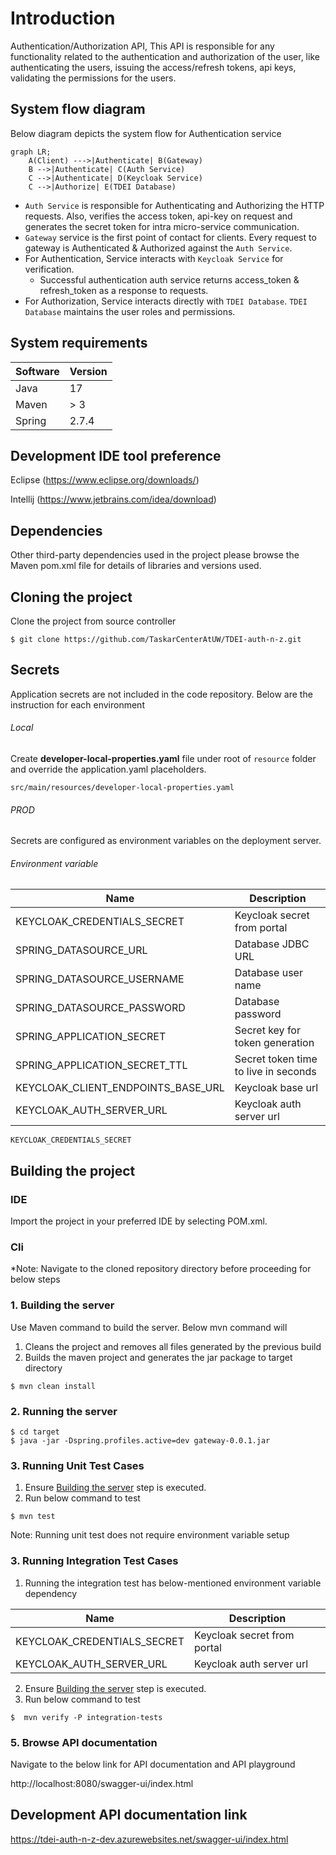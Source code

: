# Introduction

Authentication/Authorization API, This API is responsible for any functionality related to the authentication and
authorization of
the
user, like authenticating the users, issuing the access/refresh tokens, api keys, validating the permissions for the
users.

## System flow diagram

Below diagram depicts the system flow for Authentication service

```mermaid
graph LR;
    A(Client) --->|Authenticate| B(Gateway) 
    B -->|Authenticate| C(Auth Service) 
    C -->|Authenticate| D(Keycloak Service)
    C -->|Authorize| E(TDEI Database)
```

- `Auth Service` is responsible for Authenticating and Authorizing the HTTP requests. Also, verifies the access token,
  api-key on request and generates the secret token
  for intra micro-service communication.
- `Gateway` service is the first point of contact for clients. Every request to gateway is Authenticated & Authorized
  against
  the `Auth Service`.
- For Authentication, Service interacts with `Keycloak Service` for verification.
    - Successful authentication auth service returns access_token & refresh_token as a response to requests.
- For Authorization, Service interacts directly with `TDEI Database`. `TDEI Database` maintains the user
  roles and permissions.

## System requirements

| Software | Version |
|----------|---------|
| Java     | 17      |
| Maven    | > 3     |
| Spring   | 2.7.4   |

## Development IDE tool preference

Eclipse (https://www.eclipse.org/downloads/)

Intellij (https://www.jetbrains.com/idea/download)

## Dependencies

Other third-party dependencies used in the project please browse the Maven pom.xml file for details of libraries and
versions used.

## Cloning the project

Clone the project from source controller

```shell
$ git clone https://github.com/TaskarCenterAtUW/TDEI-auth-n-z.git
```

## Secrets

Application secrets are not included in the code repository. Below are the instruction for each environment

###### Local

Create **developer-local-properties.yaml** file under root of `resource` folder and override the application.yaml
placeholders.

```src/main/resources/developer-local-properties.yaml```

###### PROD

Secrets are configured as environment variables on the deployment server.

###### Environment variable

| Name                                | Description                          |
|-------------------------------------|--------------------------------------|
| KEYCLOAK_CREDENTIALS_SECRET         | Keycloak secret from portal          |
| SPRING_DATASOURCE_URL               | Database JDBC URL                    |
| SPRING_DATASOURCE_USERNAME          | Database user name                   |
| SPRING_DATASOURCE_PASSWORD          | Database password                    |
| SPRING_APPLICATION_SECRET           | Secret key for token generation      |
| SPRING_APPLICATION_SECRET_TTL       | Secret token time to live in seconds |
| KEYCLOAK_CLIENT_ENDPOINTS_BASE_URL  | Keycloak base url                    |
| KEYCLOAK_AUTH_SERVER_URL            | Keycloak auth server url             |

    KEYCLOAK_CREDENTIALS_SECRET

## Building the project

### IDE

Import the project in your preferred IDE by selecting POM.xml.

### Cli

*Note: Navigate to the cloned repository directory before proceeding for below steps

### 1. Building the server

Use Maven command to build the server. Below mvn command will

1. Cleans the project and removes all files generated by the previous build
2. Builds the maven project and generates the jar package to target directory

```
$ mvn clean install
```

### 2. Running the server

```
$ cd target
$ java -jar -Dspring.profiles.active=dev gateway-0.0.1.jar
```

### 3. Running Unit Test Cases

1. Ensure [Building the server](#1-building-the-server) step is executed.
2. Run below command to test

```
$ mvn test
```

Note: Running unit test does not require environment variable setup

### 3. Running Integration Test Cases

1. Running the integration test has below-mentioned environment variable dependency

|  Name   | Description                          |
|-----|--------------------------------------|
|  KEYCLOAK_CREDENTIALS_SECRET | Keycloak secret from portal          |
|  KEYCLOAK_AUTH_SERVER_URL | Keycloak auth server url             |

2. Ensure [Building the server](#1-building-the-server) step is executed.
3. Run below command to test

```
$  mvn verify -P integration-tests
```

### 5. Browse API documentation

Navigate to the below link for API documentation and API playground

http://localhost:8080/swagger-ui/index.html

## Development API documentation link

https://tdei-auth-n-z-dev.azurewebsites.net/swagger-ui/index.html